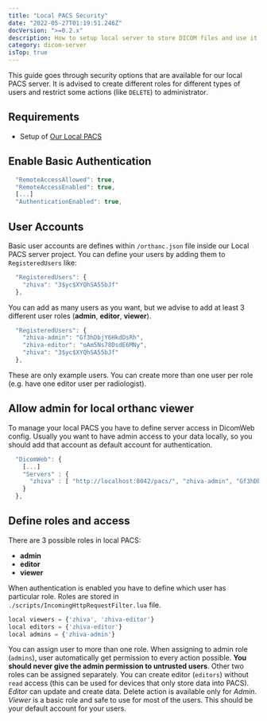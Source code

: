 ```yaml
---
title: "Local PACS Security"
date: "2022-05-27T01:19:51.246Z"
docVersion: ">=0.2.x"
description: How to setup local server to store DICOM files and use it as a data provider for the app?
category: dicom-server
isTop: true
---
```


This guide goes through security options that are available for our local PACS server. It is advised to create different roles for different types of users and restrict some actions (like `DELETE`) to administrator.

## Requirements

- Setup of [Our Local PACS](/latest/setting-up-local-pacs)

## Enable Basic Authentication

```javascript
  "RemoteAccessAllowed": true,
  "RemoteAccessEnabled": true,
  [...]
  "AuthenticationEnabled": true,
```

## User Accounts

Basic user accounts are defines within `/orthanc.json` file inside our Local PACS server project. You can define your users by adding them to `RegisteredUsers` like:

```javascript
  "RegisteredUsers": {
    "zhiva": "3$yc$XYQhSA55bJf"
  },
```

You can add as many users as you want, but we advise to add at least 3 different user roles (__admin__, __editor__, __viewer__).

```javascript
  "RegisteredUsers": {
    "zhiva-admin": "Gf3hDbjY6HkdDsRh",
    "zhiva-editor": "oAm5Ns78DsdE6MNy",
    "zhiva": "3$yc$XYQhSA55bJf"
  },
```

These are only example users. You can create more than one user per role (e.g. have one editor user per radiologist).

## Allow admin for local orthanc viewer

To manage your local PACS you have to define server access in DicomWeb config. Usually you want to have admin access to your data locally, so you should add that account as default account for authentication.

```javascript
  "DicomWeb": {
    [...]
    "Servers" : {
      "zhiva" : [ "http://localhost:8042/pacs/", "zhiva-admin", "Gf3hDbjY6HkdDsRh" ]
    }
  },
```

## Define roles and access

There are 3 possible roles in local PACS:
- __admin__
- __editor__
- __viewer__

When authentication is enabled you have to define which user has particular role. Roles are stored in `./scripts/IncomingHttpRequestFilter.lua` file.

```javascript
local viewers = {'zhiva', 'zhiva-editor'}
local editors = {'zhiva-editor'}
local admins = {'zhiva-admin'}
```

You can assign user to more than one role. When assigning to admin role (`admins`), user automatically get permission to every action possible. __You should never give the admin permission to untrusted users__. Other two roles can be assigned separately. You can create editor (`editors`) without `read` access (this can be used for devices that only store data into PACS). _Editor_ can update and create data. Delete action is available only for _Admin_. _Viewer_ is a basic role and safe to use for most of the users. This should be your default account for your users.